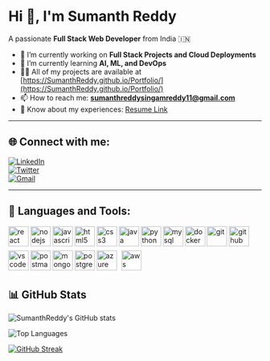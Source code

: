 # Hi 👋, I'm Sumanth Reddy  
A passionate **Full Stack Web Developer** from India 🇮🇳  

- 🔭 I’m currently working on **Full Stack Projects and Cloud Deployments**  
- 🌱 I’m currently learning **AI, ML, and DevOps**  
- 👨‍💻 All of my projects are available at [https://SumanthReddy.github.io/Portfolio/](https://SumanthReddy.github.io/Portfolio/)  
- 📫 How to reach me: **sumanthreddysingamreddy11@gmail.com**  
- 📄 Know about my experiences: [Resume Link](https://drive.google.com/your-resume-link)  

---

## 🌐 Connect with me:
[![LinkedIn](https://img.shields.io/badge/LinkedIn-0077B5?style=flat&logo=linkedin&logoColor=white)](www.linkedin.com/in/singamreddy-sumanth-reddy-708b35276)  
[![Twitter](https://img.shields.io/badge/Twitter-1DA1F2?style=flat&logo=twitter&logoColor=white)](https://twitter.com/sumanth_reddy)  
[![Gmail](https://img.shields.io/badge/Gmail-D14836?style=flat&logo=gmail&logoColor=white)](mailto:sumanthreddysingamreddy11@gmail.com)

---

## 🚀 Languages and Tools:
<p align="left"> 
  <img src="https://cdn.jsdelivr.net/gh/devicons/devicon/icons/react/react-original.svg" alt="react" width="40" height="40"/>
  <img src="https://cdn.jsdelivr.net/gh/devicons/devicon/icons/nodejs/nodejs-original.svg" alt="nodejs" width="40" height="40"/>
  <img src="https://cdn.jsdelivr.net/gh/devicons/devicon/icons/javascript/javascript-original.svg" alt="javascript" width="40" height="40"/>
  <img src="https://cdn.jsdelivr.net/gh/devicons/devicon/icons/html5/html5-original.svg" alt="html5" width="40" height="40"/>
  <img src="https://cdn.jsdelivr.net/gh/devicons/devicon/icons/css3/css3-original.svg" alt="css3" width="40" height="40"/>
  <img src="https://cdn.jsdelivr.net/gh/devicons/devicon/icons/java/java-original.svg" alt="java" width="40" height="40"/>
  <img src="https://cdn.jsdelivr.net/gh/devicons/devicon/icons/python/python-original.svg" alt="python" width="40" height="40"/>
  <img src="https://cdn.jsdelivr.net/gh/devicons/devicon/icons/mysql/mysql-original.svg" alt="mysql" width="40" height="40"/>
  <img src="https://cdn.jsdelivr.net/gh/devicons/devicon/icons/docker/docker-original.svg" alt="docker" width="40" height="40"/>
  <img src="https://cdn.jsdelivr.net/gh/devicons/devicon/icons/git/git-original.svg" alt="git" width="40" height="40"/>
  <img src="https://cdn.jsdelivr.net/gh/devicons/devicon/icons/github/github-original.svg" alt="github" width="40" height="40"/>
  <img src="https://cdn.jsdelivr.net/gh/devicons/devicon/icons/vscode/vscode-original.svg" alt="vscode" width="40" height="40"/>
  <img src="https://cdn.jsdelivr.net/gh/devicons/devicon/icons/postman/postman-original.svg" alt="postman" width="40" height="40"/>
  <img src="https://cdn.jsdelivr.net/gh/devicons/devicon/icons/mongodb/mongodb-original.svg" alt="mongodb" width="40" height="40"/>
  <img src="https://cdn.jsdelivr.net/gh/devicons/devicon/icons/postgresql/postgresql-original.svg" alt="postgresql" width="40" height="40"/>
  <img src="https://cdn.jsdelivr.net/gh/devicons/devicon/icons/azure/azure-original.svg" alt="azure" width="40" height="40"/>
<img src="https://cdn.jsdelivr.net/gh/simple-icons/simple-icons/icons/amazonaws.svg" alt="aws" width="40" height="40" style="background-color:white; border-radius:5px; padding:5px;"/>

</p>

## 📊 GitHub Stats

<!-- GitHub Stats Card -->
![SumanthReddy's GitHub stats](https://github-readme-stats.vercel.app/api?username=SumanthReddy&show_icons=true&theme=react&hide_border=true)

<!-- Most Used Languages Card -->
![Top Languages](https://github-readme-stats.vercel.app/api/top-langs/?username=SumanthReddy&layout=compact&theme=react&hide_border=true)

<!-- GitHub Streak Stats -->
[![GitHub Streak](https://streak-stats.demolab.com?user=SumanthReddy&theme=react&hide_border=true&border_radius=5)](https://git.io/streak-stats)


